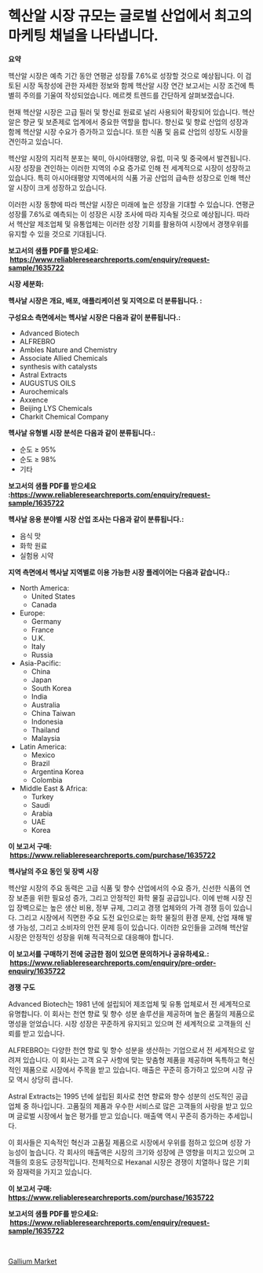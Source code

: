 <p><h1>헥산알 시장 규모는 글로벌 산업에서 최고의 마케팅 채널을 나타냅니다.</h1></p><p><strong>요약</strong></p>
<p><p>헥산알 시장은 예측 기간 동안 연평균 성장률 7.6%로 성장할 것으로 예상됩니다. 이 검토된 시장 독창성에 관한 자세한 정보와 함께 헥산알 시장 연간 보고서는 시장 조건에 특별히 주의를 기울여 작성되었습니다. 메르켓 트렌드를 간단하게 살펴보겠습니다.</p><p>현재 헥산알 시장은 고급 필러 및 향신료 원료로 널리 사용되어 확장되어 있습니다. 헥산알은 향균 및 보존제로 업계에서 중요한 역할을 합니다. 향신료 및 향료 산업의 성장과 함께 헥산알 시장 수요가 증가하고 있습니다. 또한 식품 및 음료 산업의 성장도 시장을 견인하고 있습니다.</p><p>헥산알 시장의 지리적 분포는 북미, 아시아태평양, 유럽, 미국 및 중국에서 발견됩니다. 시장 성장을 견인하는 이러한 지역의 수요 증가로 인해 전 세계적으로 시장이 성장하고 있습니다. 특히 아시아태평양 지역에서의 식품 가공 산업의 급속한 성장으로 인해 헥산알 시장이 크게 성장하고 있습니다.</p><p>이러한 시장 동향에 따라 헥산알 시장은 미래에 높은 성장을 기대할 수 있습니다. 연평균 성장률 7.6%로 예측되는 이 성장은 시장 조사에 따라 지속될 것으로 예상됩니다. 따라서 헥산알 제조업체 및 유통업체는 이러한 성장 기회를 활용하여 시장에서 경쟁우위를 유지할 수 있을 것으로 기대됩니다.</p></p>
<p><strong>보고서의 샘플 PDF를 받으세요: &nbsp;<a href="https://www.reliableresearchreports.com/enquiry/request-sample/1635722">https://www.reliableresearchreports.com/enquiry/request-sample/1635722</a></strong></p>
<p><strong>시장 세분화:</strong></p>
<p><strong> 헥사날 시장은 개요, 배포, 애플리케이션 및 지역으로 더 분류됩니다. :</strong></p>
<p><strong>구성요소 측면에서는 헥사날 시장은 다음과 같이 분류됩니다.:</strong></p>
<p><ul><li>Advanced Biotech</li><li>ALFREBRO</li><li>Ambles Nature and Chemistry</li><li>Associate Allied Chemicals</li><li>synthesis with catalysts</li><li>Astral Extracts</li><li>AUGUSTUS OILS</li><li>Aurochemicals</li><li>Axxence</li><li>Beijing LYS Chemicals</li><li>Charkit Chemical Company</li></ul></p>
<p><strong> 헥사날 유형별 시장 분석은 다음과 같이 분류됩니다.:</strong></p>
<p><ul><li>순도 ≥ 95%</li><li>순도 ≥ 98%</li><li>기타</li></ul></p>
<p><strong>보고서의 샘플 PDF를 받으세요 :<a href="https://www.reliableresearchreports.com/enquiry/request-sample/1635722">https://www.reliableresearchreports.com/enquiry/request-sample/1635722</a></strong></p>
<p><strong> 헥사날 응용 분야별 시장 산업 조사는 다음과 같이 분류됩니다.:</strong></p>
<p><ul><li>음식 맛</li><li>화학 원료</li><li>실험용 시약</li></ul></p>
<p><strong>지역 측면에서 헥사날 지역별로 이용 가능한 시장 플레이어는 다음과 같습니다.:</strong></p>
<p><ul>
    <li>
        North America:
        <ul>
            <li>United States</li>
            <li>Canada</li>
        </ul>
    </li>
    <li>
        Europe:
        <ul>
            <li>Germany</li>
            <li>France</li>
            <li>U.K.</li>
            <li>Italy</li>
            <li>Russia</li>
        </ul>
    </li>
    <li>
        Asia-Pacific:
        <ul>
            <li>China</li>
            <li>Japan</li>
            <li>South Korea</li>
            <li>India</li>
            <li>Australia</li>
            <li>China Taiwan</li>
            <li>Indonesia</li>
            <li>Thailand</li>
            <li>Malaysia</li>
        </ul>
    </li>
    <li>
        Latin America:
        <ul>
            <li>Mexico</li>
            <li>Brazil</li>
            <li>Argentina Korea</li>
            <li>Colombia</li>
        </ul>
    </li>
    <li>
        Middle East & Africa:
        <ul>
            <li>Turkey</li>
            <li>Saudi</li>
            <li>Arabia</li>
            <li>UAE</li>
            <li>Korea</li>
        </ul>
    </li>
    </ul></p>
<p><strong>이 보고서 구매: &nbsp;<a href="https://www.reliableresearchreports.com/purchase/1635722">https://www.reliableresearchreports.com/purchase/1635722</a></strong></p>
<p><strong>헥사날의 주요 동인 및 장벽 시장</strong></p>
<p><p>헥산알 시장의 주요 동력은 고급 식품 및 향수 산업에서의 수요 증가, 신선한 식품의 연장 보존을 위한 필요성 증가, 그리고 안정적인 화학 물질 공급입니다. 이에 반해 시장 진입 장벽으로는 높은 생산 비용, 정부 규제, 그리고 경쟁 업체와의 가격 경쟁 등이 있습니다. 그리고 시장에서 직면한 주요 도전 요인으로는 화학 물질의 환경 문제, 산업 재해 발생 가능성, 그리고 소비자의 안전 문제 등이 있습니다. 이러한 요인들을 고려해 헥산알 시장은 안정적인 성장을 위해 적극적으로 대응해야 합니다.</p></p>
<p><strong>이 보고서를 구매하기 전에 궁금한 점이 있으면 문의하거나 공유하세요.: &nbsp;<a href="https://www.reliableresearchreports.com/enquiry/pre-order-enquiry/1635722">https://www.reliableresearchreports.com/enquiry/pre-order-enquiry/1635722</a></strong></p>
<p><strong>경쟁 구도</strong></p>
<p><p>Advanced Biotech는 1981 년에 설립되어 제조업체 및 유통 업체로서 전 세계적으로 유명합니다. 이 회사는 천연 향료 및 향수 성분 솔루션을 제공하며 높은 품질의 제품으로 명성을 얻었습니다. 시장 성장은 꾸준하게 유지되고 있으며 전 세계적으로 고객들의 신뢰를 받고 있습니다.</p><p>ALFREBRO는 다양한 천연 향료 및 향수 성분을 생산하는 기업으로서 전 세계적으로 알려져 있습니다. 이 회사는 고객 요구 사항에 맞는 맞춤형 제품을 제공하며 독특하고 혁신적인 제품으로 시장에서 주목을 받고 있습니다. 매출은 꾸준히 증가하고 있으며 시장 규모 역시 상당히 큽니다.</p><p>Astral Extracts는 1995 년에 설립된 회사로 천연 향료와 향수 성분의 선도적인 공급 업체 중 하나입니다. 고품질의 제품과 우수한 서비스로 많은 고객들의 사랑을 받고 있으며 글로벌 시장에서 높은 평가를 받고 있습니다. 매출액 역시 꾸준히 증가하는 추세입니다.</p><p>이 회사들은 지속적인 혁신과 고품질 제품으로 시장에서 우위를 점하고 있으며 성장 가능성이 높습니다. 각 회사의 매출액은 시장의 크기와 성장에 큰 영향을 미치고 있으며 고객들의 호응도 긍정적입니다. 전체적으로 Hexanal 시장은 경쟁이 치열하나 많은 기회와 잠재력을 가지고 있습니다.</p></p>
<p><strong>이 보고서 구매: &nbsp; <a href="https://www.reliableresearchreports.com/purchase/1635722">https://www.reliableresearchreports.com/purchase/1635722</a></strong></p>
<p><strong>보고서의 샘플 PDF를 받으세요: &nbsp;<a href="https://www.reliableresearchreports.com/enquiry/request-sample/1635722">https://www.reliableresearchreports.com/enquiry/request-sample/1635722</a></strong><strong></strong></p>
<p>&nbsp;</p>
<p><p><a href="https://lydian-appliance-61d.notion.site/Gallium-Market-Size-Global-Industry-Overview-Market-Segmentation-and-Forecast-2024-to-2031-71c46ca5370248308344585d65e20d89">Gallium Market</a></p></p>